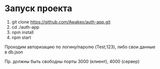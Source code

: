 # Запуск проекта

1. git clone https://github.com/Awakex/auth-app.git
2. cd ./auth-app
3. npm install
4. npm start

Проходим авторизацию по логину/паролю (Test;123), либо свои данные в db.json

Пр. должны быть свободны порты 3000 (клиент), 4000 (сервер)
